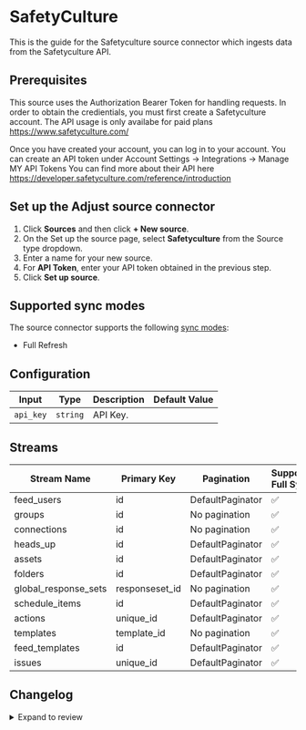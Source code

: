 # SafetyCulture

This is the guide for the Safetyculture source connector which ingests data from the Safetyculture API.

## Prerequisites

This source uses the Authorization Bearer Token for handling requests. In order to obtain the credientials, you must first create a Safetyculture account.
The API usage is only availabe for paid plans https://www.safetyculture.com/

Once you have created your account, you can log in to your account.
You can create an API token under Account Settings -> Integrations -> Manage MY API Tokens
You can find more about their API here https://developer.safetyculture.com/reference/introduction

## Set up the Adjust source connector

1. Click **Sources** and then click **+ New source**.
2. On the Set up the source page, select **Safetyculture** from the Source type dropdown.
3. Enter a name for your new source.
4. For **API Token**, enter your API token obtained in the previous step.
5. Click **Set up source**.

## Supported sync modes

The source connector supports the following [sync modes](https://docs.airbyte.com/cloud/core-concepts#connection-sync-modes):

- Full Refresh

## Configuration

| Input | Type | Description | Default Value |
|-------|------|-------------|---------------|
| `api_key` | `string` | API Key.  |  |

## Streams
| Stream Name | Primary Key | Pagination | Supports Full Sync | Supports Incremental |
|-------------|-------------|------------|---------------------|----------------------|
| feed_users | id | DefaultPaginator | ✅ |  ❌  |
| groups | id | No pagination | ✅ |  ❌  |
| connections | id | No pagination | ✅ |  ❌  |
| heads_up | id | DefaultPaginator | ✅ |  ❌  |
| assets | id | DefaultPaginator | ✅ |  ❌  |
| folders | id | DefaultPaginator | ✅ |  ❌  |
| global_response_sets | responseset_id | No pagination | ✅ |  ❌  |
| schedule_items | id | DefaultPaginator | ✅ |  ❌  |
| actions | unique_id | DefaultPaginator | ✅ |  ❌  |
| templates | template_id | No pagination | ✅ |  ❌  |
| feed_templates | id | DefaultPaginator | ✅ |  ❌  |
| issues | unique_id | DefaultPaginator | ✅ |  ❌  |

## Changelog

<details>
  <summary>Expand to review</summary>

| Version          | Date              | Pull Request | Subject        |
|------------------|-------------------|--------------|----------------|
| 0.0.20 | 2025-03-22 | [56169](https://github.com/airbytehq/airbyte/pull/56169) | Update dependencies |
| 0.0.19 | 2025-03-08 | [55554](https://github.com/airbytehq/airbyte/pull/55554) | Update dependencies |
| 0.0.18 | 2025-03-01 | [55007](https://github.com/airbytehq/airbyte/pull/55007) | Update dependencies |
| 0.0.17 | 2025-02-23 | [54593](https://github.com/airbytehq/airbyte/pull/54593) | Update dependencies |
| 0.0.16 | 2025-02-15 | [54007](https://github.com/airbytehq/airbyte/pull/54007) | Update dependencies |
| 0.0.15 | 2025-02-08 | [53511](https://github.com/airbytehq/airbyte/pull/53511) | Update dependencies |
| 0.0.14 | 2025-02-01 | [52988](https://github.com/airbytehq/airbyte/pull/52988) | Update dependencies |
| 0.0.13 | 2025-01-25 | [52492](https://github.com/airbytehq/airbyte/pull/52492) | Update dependencies |
| 0.0.12 | 2025-01-18 | [51875](https://github.com/airbytehq/airbyte/pull/51875) | Update dependencies |
| 0.0.11 | 2025-01-11 | [51362](https://github.com/airbytehq/airbyte/pull/51362) | Update dependencies |
| 0.0.10 | 2024-12-28 | [50674](https://github.com/airbytehq/airbyte/pull/50674) | Update dependencies |
| 0.0.9 | 2024-12-21 | [50297](https://github.com/airbytehq/airbyte/pull/50297) | Update dependencies |
| 0.0.8 | 2024-12-14 | [49669](https://github.com/airbytehq/airbyte/pull/49669) | Update dependencies |
| 0.0.7 | 2024-12-12 | [49358](https://github.com/airbytehq/airbyte/pull/49358) | Update dependencies |
| 0.0.6 | 2024-12-11 | [49086](https://github.com/airbytehq/airbyte/pull/49086) | Starting with this version, the Docker image is now rootless. Please note that this and future versions will not be compatible with Airbyte versions earlier than 0.64 |
| 0.0.5 | 2024-11-05 | [48362](https://github.com/airbytehq/airbyte/pull/48362) | Revert to source-declarative-manifest v5.17.0 |
| 0.0.4 | 2024-11-05 | [48325](https://github.com/airbytehq/airbyte/pull/48325) | Update dependencies |
| 0.0.3 | 2024-10-29 | [47839](https://github.com/airbytehq/airbyte/pull/47839) | Update dependencies |
| 0.0.2 | 2024-10-28 | [47586](https://github.com/airbytehq/airbyte/pull/47586) | Update dependencies |
| 0.0.1 | 2024-10-04 | | Initial release by [@aazam-gh](https://github.com/aazam-gh) via Connector Builder |

</details>
